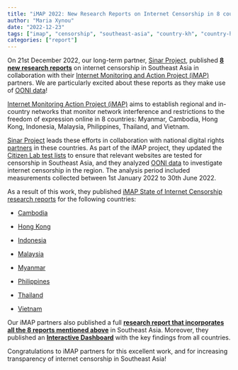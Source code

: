 ```yaml
---
title: "iMAP 2022: New Research Reports on Internet Censorship in 8 countries of Southeast Asia"
author: "Maria Xynou"
date: "2022-12-23"
tags: ["imap", "censorship", "southeast-asia", "country-kh", "country-hk", "country-id", "country-kh", "country-my", "country-mm", "country-ph", "country-vn"]
categories: ["report"]
---
```


On 21st December 2022, our long-term partner, [Sinar Project](https://ooni.org/partners/sinar-project/), published **[8 new research reports](https://imap.sinarproject.org/reports/2022)** on
internet censorship in Southeast Asia in collaboration with their
[Internet Monitoring and Action Project (iMAP)](https://imap.sinarproject.org/) partners. We are particularly
excited about these reports as they make use of [OONI data](https://ooni.org/data)!

[Internet Monitoring Action Project (iMAP)](https://imap.sinarproject.org/about) aims to establish regional
and in-country networks that monitor network interference and
restrictions to the freedom of expression online in 8 countries:
Myanmar, Cambodia, Hong Kong, Indonesia, Malaysia, Philippines,
Thailand, and Vietnam.

[Sinar Project](https://sinarproject.org/) leads these efforts in
collaboration with national digital rights
[partners](https://imap.sinarproject.org/partners) in these countries.
As part of the iMAP project, they updated the [Citizen Lab test lists](https://github.com/citizenlab/test-lists/tree/master/lists) to
ensure that relevant websites are tested for censorship in Southeast
Asia, and they analyzed [OONI data](https://ooni.org/data) to
investigate internet censorship in the region. The analysis period
included measurements collected between 1st January 2022 to 30th June
2022.

As a result of this work, they published [iMAP State of Internet Censorship research reports](https://imap.sinarproject.org/reports/2022) for the following
countries:

* [Cambodia](https://imap.sinarproject.org/reports/2022/imap-state-of-internet-censorship-country-report-2022-cambodia/2022-cambodia.pdf)

* [Hong Kong](https://imap.sinarproject.org/reports/2022/imap-state-of-internet-censorship-country-report-2022-hong-kong/2022-hong-kong)

* [Indonesia](https://imap.sinarproject.org/reports/2022/the-state-of-internet-censorship-in-indonesia-2022/2022-indonesia)

* [Malaysia](https://imap.sinarproject.org/reports/2022/imap-state-of-internet-censorship-country-report-2022-malaysia/2022-malaysia.pdf)

* [Myanmar](https://imap.sinarproject.org/reports/2022/imap-state-of-internet-censorship-country-report-2022-myanmar/2022-myanmar)

* [Philippines](https://imap.sinarproject.org/reports/2022/2022-philippines/2022-philippines)

* [Thailand](https://imap.sinarproject.org/reports/2022/imap-state-of-internet-censorship-country-report-2022-thailand)

* [Vietnam](https://imap.sinarproject.org/reports/2022/imap-state-of-internet-censorship-country-report-2022-vietnam/2022-vietnam)

Our iMAP partners also published a full **[research report that incorporates all the 8 reports mentioned above](https://imap.sinarproject.org/reports/2022/imap-state-of-censorship-report-2022-full-report/2022-full-report)**
in Southeast Asia. Moreover, they published an **[Interactive Dashboard](https://imap.sinarproject.org/reports/2022/interactive-dashboard)**
with the key findings from all countries.

Congratulations to iMAP partners for this excellent work, and for
increasing transparency of internet censorship in Southeast Asia!
